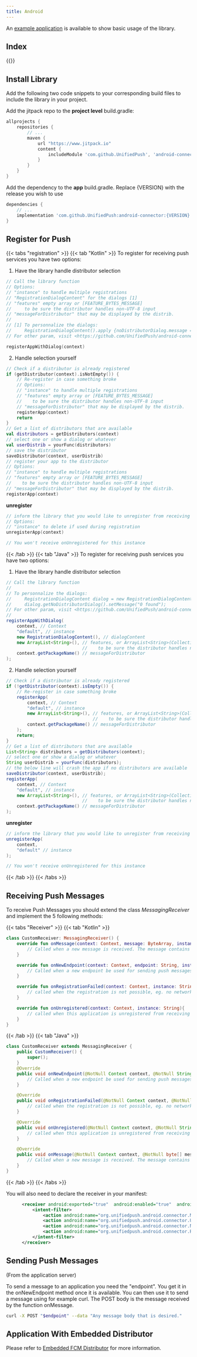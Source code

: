 ```yaml
---
title: Android
---
```


An [example application](https://github.com/UnifiedPush/android-example) is available to show basic usage of the library.

## Index

{{<toc>}}

## Install Library

Add the following two code snippets to your corresponding build files to include the library in your project.

Add the jitpack repo to the **project level** build.gradle:

```gradle
allprojects {
    repositories {
        // ...
        maven {
            url "https://www.jitpack.io"
            content {
                includeModule 'com.github.UnifiedPush', 'android-connector'
            }
        }
    }
}
```

Add the dependency to the **app** build.gradle. Replace {VERSION} with the release you wish to use

```gradle
dependencies {
    // ...
    implementation 'com.github.UnifiedPush:android-connector:{VERSION}'
}
```

## Register for Push

{{< tabs "registration" >}}
{{< tab "Kotlin" >}}
To register for receiving push services you have two options:
1. Have the library handle distributor selection

```kotlin
// Call the library function
// Options:
// "instance" to handle multiple registrations
// "RegistrationDialogContent" for the dialogs [1]
// "features" empty array or [FEATURE_BYTES_MESSAGE]
//     to be sure the distributor handles non-UTF-8 input
// "messageForDistributor" that may be displayed by the distrib.
//
// [1] To personnalize the dialogs:
//     RegistrationDialogContent().apply {noDistributorDialog.message = "0 found"}
// For other param, visit <https://github.com/UnifiedPush/android-connector/blob/main/connector/src/main/java/org/unifiedpush/android/connector/RegistrationDialogContent.kt>

registerAppWithDialog(context)
```

2. Handle selection yourself

```kotlin
// Check if a distributor is already registered
if (getDistributor(context).isNotEmpty()) {
    // Re-register in case something broke
    // Options:
    // "instance" to handle multiple registrations
    // "features" empty array or [FEATURE_BYTES_MESSAGE]
    //    to be sure the distributor handles non-UTF-8 input
    // "messageForDistributor" that may be displayed by the distrib.
    registerApp(context)
    return
}
// Get a list of distributors that are available
val distributors = getDistributors(context)
// select one or show a dialog or whatever
val userDistrib = yourFunc(distributors)
// save the distributor
saveDistributor(context, userDistrib)
// register your app to the distributor
// Options:
// "instance" to handle multiple registrations
// "features" empty array or [FEATURE_BYTES_MESSAGE]
//    to be sure the distributor handles non-UTF-8 input
// "messageForDistributor" that may be displayed by the distrib.
registerApp(context)
```

**unregister**

```kotlin
// inform the library that you would like to unregister from receiving push messages
// Options:
// "instance" to delete if used during registration
unregisterApp(context)

// You won't receive onUnregistered for this instance
```

{{< /tab >}}
{{< tab "Java" >}}
To register for receiving push services you have two options:

1. Have the library handle distributor selection
```java
// Call the library function
//
// To personnalize the dialogs:
//     RegistrationDialogContent dialog = new RegistrationDialogContent()
//     dialog.getNoDistributorDialog().setMessage("0 found");
// For other param, visit <https://github.com/UnifiedPush/android-connector/blob/main/connector/src/main/java/org/unifiedpush/android/connector/RegistrationDialogContent.kt>
//
registerAppWithDialog(
    context, // Context
    "default", // instance
    new RegistrationDialogContent(), // dialogContent
    new ArrayList<String>(), // features, or ArrayList<String>(Collections.singleton(UnifiedPush.FEATURE_BYTES_MESSAGE)),
                             //    to be sure the distributor handles non-UTF-8 input
    context.getPackageName() // messageForDistributor
);
```

2. Handle selection yourself
```java
// Check if a distributor is already registered
if (!getDistributor(context).isEmpty()) {
    // Re-register in case something broke
    registerApp(
        context, // Context
        "default", // instance
        new ArrayList<String>(), // features, or ArrayList<String>(Collections.singleton(UnifiedPush.FEATURE_BYTES_MESSAGE)),
                                 //    to be sure the distributor handles non-UTF-8 input
        context.getPackageName() // messageForDistributor
    );
    return;
}
// Get a list of distributors that are available
List<String> distributors = getDistributors(context);
// select one or show a dialog or whatever
String userDistrib = yourFunc(distributors);
// the below line will crash the app if no distributors are available
saveDistributor(context, userDistrib);
registerApp(
    context, // Context
    "default", // instance
    new ArrayList<String>(), // features, or ArrayList<String>(Collections.singleton(UnifiedPush.FEATURE_BYTES_MESSAGE)),
                             //    to be sure the distributor handles non-UTF-8 input
    context.getPackageName() // messageForDistributor
);

```

**unregister**
```java
// inform the library that you would like to unregister from receiving push messages
unregisterApp(
    context,
    "default" // instance
);

// You won't receive onUnregistered for this instance
```

{{< /tab >}}
{{< /tabs >}}

## Receiving Push Messages

To receive Push Messages you should extend the class _MessagingReceiver_ and implement the 5 following methods:

{{< tabs "Receiver" >}}
{{< tab "Kotlin" >}}

```kotlin
class CustomReceiver: MessagingReceiver() {
    override fun onMessage(context: Context, message: ByteArray, instance: String) {
        // Called when a new message is received. The message contains the full POST body of the push message
    }

    override fun onNewEndpoint(context: Context, endpoint: String, instance: String) {
        // Called when a new endpoint be used for sending push messages
    }

    override fun onRegistrationFailed(context: Context, instance: String) {
        // called when the registration is not possible, eg. no network
    }

    override fun onUnregistered(context: Context, instance: String){
        // called when this application is unregistered from receiving push messages
    }
}
```
{{< /tab >}}
{{< tab "Java" >}}
```java
class CustomReceiver extends MessagingReceiver {
    public CustomReceiver() {
        super();
    }
    @Override
    public void onNewEndpoint(@NotNull Context context, @NotNull String endpoint, @NotNull String instance) {
        // Called when a new endpoint be used for sending push messages
    }

    @Override
    public void onRegistrationFailed(@NotNull Context context, @NotNull String instance) {
        // called when the registration is not possible, eg. no network
    }

    @Override
    public void onUnregistered(@NotNull Context context, @NotNull String instance) {
        // called when this application is unregistered from receiving push messages
    }

    @Override
    public void onMessage(@NotNull Context context, @NotNull byte[] message, @NotNull String instance) {
        // Called when a new message is received. The message contains the full POST body of the push message
    }
}

```
{{< /tab >}}
{{< /tabs >}}

You will also need to declare the receiver in your manifest:

```xml
      <receiver android:exported="true"  android:enabled="true"  android:name=".CustomReceiver">
          <intent-filter>
              <action android:name="org.unifiedpush.android.connector.MESSAGE"/>
              <action android:name="org.unifiedpush.android.connector.UNREGISTERED"/>
              <action android:name="org.unifiedpush.android.connector.NEW_ENDPOINT"/>
              <action android:name="org.unifiedpush.android.connector.REGISTRATION_REFUSED"/>
          </intent-filter>
      </receiver>
```

## Sending Push Messages

(From the application server)

To send a message to an application you need the "endpoint". You get it in the onNewEndpoint method once it is available. You can then use it to send a message using for example curl. The POST body is the message received by the function onMessage.

```bash
curl -X POST "$endpoint" --data "Any message body that is desired."
```

## Application With Embedded Distributor

Please refer to [Embedded FCM Distributor](/developers/embedded_fcm/) for more information.
